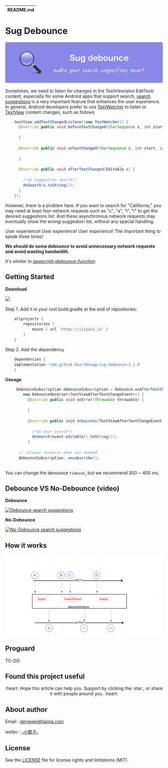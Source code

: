 | README.md |
|:---|

# Sug Debounce

<p align="center"> 
<img src="image/title.png">
</p>

Sometimes, we need to listen for changes in the TextView(also EditText) content, especially for some Android apps that support search, [search suggestions](https://en.wikipedia.org/wiki/Search_suggest_drop-down_list) is a very important feature that enhances the user experience. In general,
Android developers prefer to use [TextWatcher](https://developer.android.com/reference/android/text/TextWatcher.html) to listen to [TextView](https://developer.android.com/reference/android/widget/TextView.html) content changes, such as follows

```java
    textView.addTextChangedListener(new TextWatcher() {
      @Override public void beforeTextChanged(CharSequence s, int start, int count, int after) {

      }

      @Override public void onTextChanged(CharSequence s, int start, int before, int count) {

      }

      @Override public void afterTextChanged(Editable s) {

        /*do suggestion search*/
        doSearch(s.toString());
      }
    });
```


However, there is a problem here. If you want to search for "California," you may need at least four network requests such as "c", "a", "l", "i" to get the desired suggestions list.
And these asynchronous network requests may eventually show the wrong suggestion list, without any special handling.


User experience! User experience! User experience! The important thing to speak three times!

**We should do some debounce to avoid unnecessary network requests and avoid wasting bandwidth.**

*It's similar to [javascript-debounce-function](https://davidwalsh.name/javascript-debounce-function).*


## Getting Started

**Download**

[![](https://jitpack.io/v/SmartDengg/sug-debounce.svg)](https://jitpack.io/#SmartDengg/sug-debounce)

Step 1. Add it in your root build.gradle at the end of repositories:

```groovy
    allprojects {
        repositories {
            maven { url 'https://jitpack.io' }
        }
    }
```

Step 2. Add the dependency

```groovy
    dependencies {
	implementation 'com.github.SmartDengg:sug-debounce:1.1.0'
    }
```

**Useage** 

```java
     DebounceSubscription debounceSubscription = Debounce.onAfterTextChangedAction(textView, 300,
        new DebounceObserver<TextViewAfterTextChangeEvent>() {
          @Override public void onError(Throwable throwable) {

          }

          @Override public void onSuccess(TextViewAfterTextChangeEvent event) {
          
            /*do your search*/
            doSearch(event.editable().toString());
          }
          
      // release resource when not needed
      debounceSubscription..unsubscribe();
          
```

You can change the denounce `timeout`, but we recommend 300 ~ 400 ms.

## Debounce VS No-Debounce (video)


**Debounce**

[![Debounce search suggestions](http://img.youtube.com/vi/Pi96OY5TkPQ/0.jpg)](https://www.youtube.com/watch?v=Pi96OY5TkPQ)

**No-Debounce**

[![No-Debounce search suggestions](http://img.youtube.com/vi/boIsA7XvHyE/0.jpg)](https://www.youtube.com/watch?v=boIsA7XvHyE)


## How it works

<p align="center"> 
<img src="image/work.png">
</p>


## Proguard

TO-DO


## Found this project useful

<p align="center">:heart: Hope this article can help you. Support by clicking the :star:, or share it with people around you. :heart:  </p>


## About author

Email : dengwei@lianjia.com

weibo : [-小鄧子-](https://weibo.com/5367097592/profile?topnav=1&wvr=6)


## License

See the [LICENSE](LICENSE) file for license rights and limitations (MIT).



